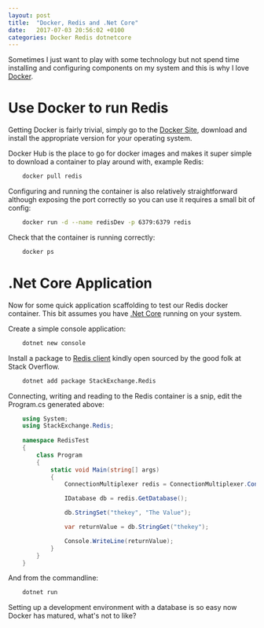 ```yaml
---
layout: post
title:  "Docker, Redis and .Net Core"
date:   2017-07-03 20:56:02 +0100
categories: Docker Redis dotnetcore 
---
```


Sometimes I just want to play with some technology but not spend time installing and configuring components on my system and this is why I love [Docker](https://www.docker.com).

# Use Docker to run Redis

Getting Docker is fairly trivial, simply go to the [Docker Site](https://www.docker.com), download and install the appropriate version for your operating system.

Docker Hub is the place to go for docker images and makes it super simple to download a container to play around with, example Redis:

```bash
    docker pull redis
```

Configuring and running the container is also relatively straightforward although exposing the port correctly so you can use it requires a small bit of config:

```bash
    docker run -d --name redisDev -p 6379:6379 redis
```

Check that the container is running correctly:

```bash
    docker ps
```

# .Net Core Application

Now for some quick application scaffolding to test our Redis docker container. This bit assumes you have [.Net Core](https://www.microsoft.com/net/core) running on your system.

Create a simple console application:

```bash
    dotnet new console 
```

Install a package to [Redis client](https://stackexchange.github.io/StackExchange.Redis/) kindly open sourced by the good folk at Stack Overflow.

```bash
    dotnet add package StackExchange.Redis
```

Connecting, writing and reading to the Redis container is a snip, edit the Program.cs generated above:

```c#
    using System;
    using StackExchange.Redis;
 
    namespace RedisTest
    {
        class Program
        {
            static void Main(string[] args)
            {
                ConnectionMultiplexer redis = ConnectionMultiplexer.Connect("localhost");

                IDatabase db = redis.GetDatabase();

                db.StringSet("thekey", "The Value");

                var returnValue = db.StringGet("thekey");

                Console.WriteLine(returnValue); 
            }
        }
    }
```

And from the commandline:

```bash
    dotnet run
```

Setting up a development environment with a database is so easy now Docker has matured, what's not to like?